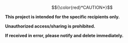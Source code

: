 $${\color{red}*CAUTION*}$$

**This project is intended for the specific recipients only.**

**Unauthorized access/sharing is prohibited.**

**If received in error, please notify and delete immediately.**
